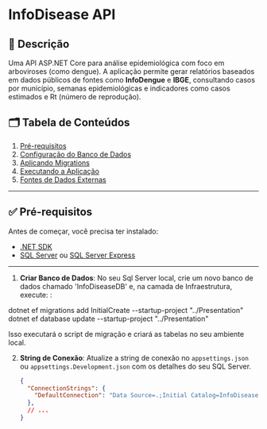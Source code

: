# InfoDisease API

## 📌 Descrição

Uma API ASP.NET Core para análise epidemiológica com foco em arboviroses (como dengue). A aplicação permite gerar relatórios baseados em dados públicos de fontes como **InfoDengue** e **IBGE**, consultando casos por município, semanas epidemiológicas e indicadores como casos estimados e Rt (número de reprodução).

## 🗂️ Tabela de Conteúdos

1. [Pré-requisitos](#pré-requisitos)  
2. [Configuração do Banco de Dados](#configuração-do-banco-de-dados)  
3. [Aplicando Migrations](#aplicando-migrations)  
4. [Executando a Aplicação](#executando-a-aplicação)  
5. [Fontes de Dados Externas](#fontes-de-dados-externas)

---

## ✅ Pré-requisitos

Antes de começar, você precisa ter instalado:

- [.NET SDK](https://dotnet.microsoft.com/download)
- [SQL Server](https://www.microsoft.com/en-us/sql-server/sql-server-downloads) ou [SQL Server Express](https://www.microsoft.com/en-us/sql-server/sql-server-downloads)

---

1. **Criar Banco de Dados**: No seu Sql Server local, crie um novo banco de dados chamado 'InfoDiseaseDB' e, na camada de Infraestrutura, execute: :

dotnet ef migrations add InitialCreate --startup-project "../Presentation"
dotnet ef database update --startup-project "../Presentation"

Isso executará o script de migração e criará as tabelas no seu ambiente local.

2. **String de Conexão**: Atualize a string de conexão no `appsettings.json` ou `appsettings.Development.json` com os detalhes do seu SQL Server.

    ```json
    {
      "ConnectionStrings": {
        "DefaultConnection": "Data Source=.;Initial Catalog=InfoDiseaseDB;Integrated Security=True;"
      },
      // ...
    }
    ```


